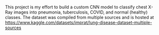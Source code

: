 This project is my effort to build a custom CNN model to classify chest X-Ray images into pneumonia, tuberculosis, COVID, and normal (healthy) classes. The dataset was compiled from multiple sources and is hosted at https://www.kaggle.com/datasets/imprat/lung-disease-dataset-multiple-sources
